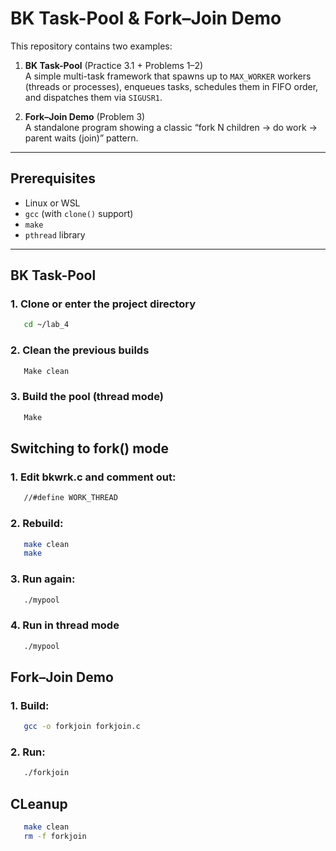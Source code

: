 # BK Task-Pool & Fork–Join Demo

This repository contains two examples:

1. **BK Task-Pool** (Practice 3.1 + Problems 1–2)  
   A simple multi-task framework that spawns up to `MAX_WORKER` workers (threads or processes), enqueues tasks, schedules them in FIFO order, and dispatches them via `SIGUSR1`.

2. **Fork–Join Demo** (Problem 3)  
   A standalone program showing a classic “fork N children → do work → parent waits (join)” pattern.

---

## Prerequisites

- Linux or WSL  
- `gcc` (with `clone()` support)  
- `make`  
- `pthread` library  

---

## BK Task-Pool

### 1. Clone or enter the project directory
```bash
   cd ~/lab_4
```
### 2. Clean the previous builds
``` bash
   Make clean
```
### 3. Build the pool (thread mode)
``` bash
   Make 
```

## Switching to fork() mode

### 1. Edit bkwrk.c and comment out:
```bash
   //#define WORK_THREAD
```
### 2. Rebuild:
``` bash
   make clean
   make
```
### 3. Run again:
``` bash
   ./mypool
```

### 4. Run in thread mode
``` bash
   ./mypool
```

## Fork–Join Demo

### 1. Build:
```bash
   gcc -o forkjoin forkjoin.c
```
### 2. Run:
``` bash
   ./forkjoin
```
## CLeanup
``` bash
   make clean
   rm -f forkjoin
```


